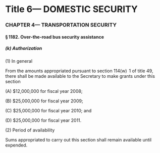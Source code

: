 
# Title 6— DOMESTIC SECURITY
### CHAPTER 4— TRANSPORTATION SECURITY
#### § 1182. Over-the-road bus security assistance
##### (k) Authorization

(1) In general

From the amounts appropriated pursuant to section 114(w)  1 of title 49, there shall be made available to the Secretary to make grants under this section

(A) $12,000,000 for fiscal year 2008;

(B) $25,000,000 for fiscal year 2009;

(C) $25,000,000 for fiscal year 2010; and

(D) $25,000,000 for fiscal year 2011.

(2) Period of availability

Sums appropriated to carry out this section shall remain available until expended.
